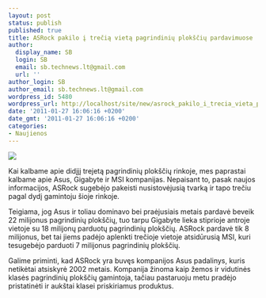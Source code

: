```yaml
---
layout: post
status: publish
published: true
title: ASRock pakilo į trečią vietą pagrindinių plokščių pardavimuose
author:
  display_name: SB
  login: SB
  email: sb.technews.lt@gmail.com
  url: ''
author_login: SB
author_email: sb.technews.lt@gmail.com
wordpress_id: 5480
wordpress_url: http://localhost/site/new/asrock_pakilo_i_trecia_vieta_pagrindiniu_ploksciu_pardavimuose/
date: '2011-01-27 16:06:16 +0200'
date_gmt: '2011-01-27 16:06:16 +0200'
categories:
- Naujienos
---
```

<div class="imgright"><img src="http://technews.lt/upload/asrock.jpg"  /></div>
<p>Kai kalbame apie didįjį trejetą pagrindinių plokščių rinkoje, mes paprastai kalbame apie Asus, Gigabyte ir MSI kompanijas. Nepaisant to, pasak naujos informacijos, ASRock sugebėjo pakeisti nusistovėjusią tvarką ir tapo trečiu pagal dydį gamintoju šioje rinkoje.</p>
<p>Teigiama, jog Asus ir toliau dominavo bei praėjusiais metais pardavė beveik 22 milijonus pagrindinių plokščių, tuo tarpu Gigabyte lieka stiprioje antroje vietoje su 18 milijonų parduotų pagrindinių plokščių. ASRock pardavė tik 8 milijonus, bet tai jiems padėjo aplenkti trečioje vietoje atsidūrusią MSI, kuri tesugebėjo parduoti 7 milijonus pagrindinių plokščių.</p>
<p>Galime priminti, kad ASRock yra buvęs kompanijos Asus padalinys, kuris netikėtai atsiskyrė 2002 metais. Kompanija žinoma kaip žemos ir vidutinės klasės pagrindinių plokščių gamintoja, tačiau pastaruoju metu pradėjo pristatinėti ir aukštai klasei priskiriamus produktus.<br /></p>
